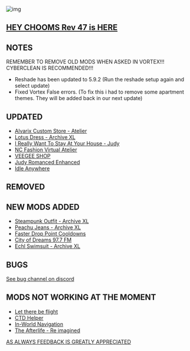 ![img](https://s11.gifyu.com/images/Cuty-od-Dreams-Logo-YellowUP.png)

[HEY CHOOMS Rev 47 is HERE](https://)
-

NOTES
-

REMEMBER TO REMOVE OLD MODS WHEN ASKED IN VORTEX!!! 
CYBERCLEAN IS RECOMMENDED!!!

- Reshade has been updated to 5.9.2 (Run the reshade setup again and select update)
- Fixed Vortex False errors. (To fix this i had to remove some apartment themes. They will be added back in our next update)

UPDATED
-

- [Alvarix Custom Store - Atelier](https://www.nexusmods.com/cyberpunk2077/mods/4602?tab=description)
- [Lotus Dress - Archive XL](https://www.nexusmods.com/cyberpunk2077/mods/8991?tab=description)
- [I Really Want To Stay At Your House - Judy](https://www.nexusmods.com/cyberpunk2077/mods/8753?tab=description)
- [NC Fashion Virtual Atelier](https://www.nexusmods.com/cyberpunk2077/mods/4805)
- [VEEGEE SHOP](https://www.nexusmods.com/cyberpunk2077/mods/8183)
- [Judy Romanced Enhanced](https://www.nexusmods.com/cyberpunk2077/mods/4508)
- [Idle Anywhere](https://www.nexusmods.com/cyberpunk2077/mods/8038?tab=description)

REMOVED
-


NEW MODS ADDED 
-

- [Steampunk Outfit - Archive XL](https://www.nexusmods.com/cyberpunk2077/mods/9033?tab=description)
- [Peachu Jeans - Archive XL](https://www.nexusmods.com/cyberpunk2077/mods/9037?tab=description)
- [Faster Drop Point Cooldowns](https://www.nexusmods.com/cyberpunk2077/mods/9049?tab=description)
- [City of Dreams 97.7 FM](https://www.nexusmods.com/cyberpunk2077/mods/9053?tab=description)
- [Echl Swimsuit - Archive XL](https://www.nexusmods.com/cyberpunk2077/mods/9036?tab=description)

BUGS
-

 [See bug channel on discord](https://discord.gg/xZNztPjA2u)
 

MODS NOT WORKING AT THE MOMENT 
-

- [Let there be flight](https://)
- [CTD Helper](https://)
- [In-World Navigation](https://)
- [The Afterlife - Re imagined](https://)

[AS ALWAYS FEEDBACK IS GREATLY APPRECIATED](https://)
